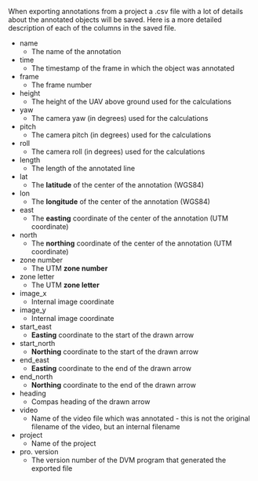 When exporting annotations from a project a .csv file with a lot of details about the annotated objects will be saved. Here is a more detailed description of each of the columns in the saved file.
- name
	- The name of the annotation
- time
	- The timestamp of the frame in which the object was annotated
- frame
	- The frame number
- height
	- The height of the UAV above ground used for the calculations
- yaw
	- The camera yaw (in degrees) used for the calculations
- pitch
	- The camera pitch (in degrees) used for the calculations
- roll
	- The camera roll (in degrees) used for the calculations
- length
	- The length of the annotated line
- lat
	- The **latitude** of the center of the annotation (WGS84)
- lon
	- The **longitude** of the center of the annotation (WGS84)
- east
	- The **easting** coordinate of the center of the annotation (UTM coordinate)
- north
	- The **northing** coordinate of the center of the annotation (UTM coordinate)
- zone number
	- The UTM **zone number**
- zone letter
	- The UTM **zone letter**
- image_x
	- Internal image coordinate
- image_y
	- Internal image coordinate
- start_east
	- **Easting** coordinate to the start of the drawn arrow
- start_north
	- **Northing** coordinate to the start of the drawn arrow
- end_east
	- **Easting** coordinate to the end of the drawn arrow
- end_north
	- **Northing** coordinate to the end of the drawn arrow
- heading
	- Compas heading of the drawn arrow
- video
	- Name of the video file which was annotated - this is not the original filename of the video, but an internal filename
- project
	- Name of the project
- pro. version
	- The version number of the DVM program that generated the exported file
